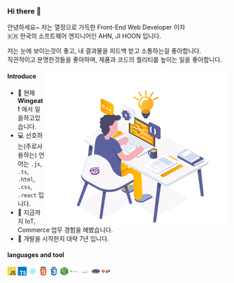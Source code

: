 ### Hi there 👋

안녕하세요~ 저는 열정으로 가득한 Front-End Web Developer 이자 </br>
🇰🇷 한국의 소프트웨어 엔지니어인 AHN, JI HOON 입니다.

저는 눈에 보이는것이 좋고, 내 결과물을 피드백 받고 소통하는걸 좋아합니다. </br>
직관적이고 분명한것들을 좋아하며, 제품과 코드의 퀄리티를 높이는 일을 좋아합니다.

<img align="right" alt="GIF" src="https://github.com/ajhoon/ajhoon/blob/main/software-development.gif" width="418" height="350" />

#### Introduce

- 🏢 현재 **Wingeat!** 에서 일을하고있습니다.
- 💻 선호하는(주로사용하는) 언어는 `.js`, `.ts`, `.html`, `.css`, `.react` 입니다.
- 💼 지금까지 IoT, Commerce 업무 경험을 해봤습니다.
- 📑 개발을 시작한지 대략 7년 입니다.

#### languages and tool

<code><img height="20" src="https://raw.githubusercontent.com/github/explore/80688e429a7d4ef2fca1e82350fe8e3517d3494d/topics/javascript/javascript.png"></code>
<code><img height="20" src="https://raw.githubusercontent.com/github/explore/80688e429a7d4ef2fca1e82350fe8e3517d3494d/topics/typescript/typescript.png"></code>
<code><img height="20" src="https://raw.githubusercontent.com/github/explore/80688e429a7d4ef2fca1e82350fe8e3517d3494d/topics/react/react.png"></code>
<code><img height="20" src="https://raw.githubusercontent.com/github/explore/80688e429a7d4ef2fca1e82350fe8e3517d3494d/topics/html/html.png"></code>
<code><img height="20" src="https://raw.githubusercontent.com/github/explore/80688e429a7d4ef2fca1e82350fe8e3517d3494d/topics/css/css.png"></code>
<code><img height="20" src="https://raw.githubusercontent.com/github/explore/80688e429a7d4ef2fca1e82350fe8e3517d3494d/topics/nodejs/nodejs.png"></code>
<code><img height="20" src="https://raw.githubusercontent.com/github/explore/80688e429a7d4ef2fca1e82350fe8e3517d3494d/topics/mongodb/mongodb.png"></code>
<code><img height="20" src="https://raw.githubusercontent.com/github/explore/80688e429a7d4ef2fca1e82350fe8e3517d3494d/topics/mysql/mysql.png"></code>
<code><img height="20" src="https://raw.githubusercontent.com/github/explore/80688e429a7d4ef2fca1e82350fe8e3517d3494d/topics/php/php.png"></code>
<code><img height="20" src="https://raw.githubusercontent.com/github/explore/80688e429a7d4ef2fca1e82350fe8e3517d3494d/topics/git/git.png"></code>

